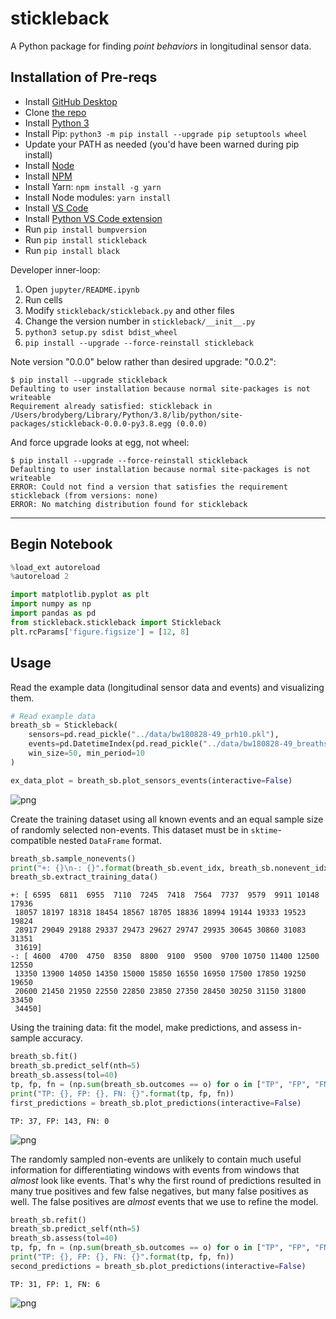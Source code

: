 # stickleback

A Python package for finding *point behaviors* in longitudinal sensor data.

## Installation of Pre-reqs

- Install [GitHub Desktop](https://desktop.github.com/)
- Clone [the repo](https://github.com/FlukeAndFeather/stickleback)
- Install [Python 3](https://www.python.org/downloads/)
- Install Pip: `python3 -m pip install --upgrade pip setuptools wheel`
- Update your PATH as needed (you'd have been warned during pip install)
- Install [Node](https://nodejs.org/en/download/)
- Install [NPM](https://docs.npmjs.com/downloading-and-installing-node-js-and-npm)
- Install Yarn: `npm install -g yarn`
- Install Node modules: `yarn install`
- Install [VS Code](https://code.visualstudio.com/download)
- Install [Python VS Code extension](https://marketplace.visualstudio.com/items?itemName=ms-python.python)
- Run `pip install bumpversion`
- Run `pip install stickleback`
- Run `pip install black`

Developer inner-loop: 

1. Open `jupyter/README.ipynb`
1. Run cells
1. Modify `stickleback/stickleback.py` and other files
1. Change the version number in `stickleback/__init__.py`
1. `python3 setup.py sdist bdist_wheel`
1. `pip install --upgrade --force-reinstall stickleback`

Note version "0.0.0" below rather than desired upgrade: "0.0.2":
```
$ pip install --upgrade stickleback
Defaulting to user installation because normal site-packages is not writeable
Requirement already satisfied: stickleback in /Users/brodyberg/Library/Python/3.8/lib/python/site-packages/stickleback-0.0.0-py3.8.egg (0.0.0)
```
And force upgrade looks at egg, not wheel: 

```
$ pip install --upgrade --force-reinstall stickleback
Defaulting to user installation because normal site-packages is not writeable
ERROR: Could not find a version that satisfies the requirement stickleback (from versions: none)
ERROR: No matching distribution found for stickleback
```

---

## Begin Notebook

```python
%load_ext autoreload
%autoreload 2
```

```python
import matplotlib.pyplot as plt
import numpy as np
import pandas as pd
from stickleback.stickleback import Stickleback
plt.rcParams['figure.figsize'] = [12, 8]
```

## Usage

Read the example data (longitudinal sensor data and events) and visualizing them.


```python
# Read example data
breath_sb = Stickleback(
    sensors=pd.read_pickle("../data/bw180828-49_prh10.pkl"), 
    events=pd.DatetimeIndex(pd.read_pickle("../data/bw180828-49_breaths.pkl")),
    win_size=50, min_period=10
)

ex_data_plot = breath_sb.plot_sensors_events(interactive=False)
```


    
![png](README_files/README_4_0.png)
    


Create the training dataset using all known events and an equal sample size of randomly selected non-events. This dataset must be in `sktime`-compatible nested `DataFrame` format.


```python
breath_sb.sample_nonevents()
print("+: {}\n-: {}".format(breath_sb.event_idx, breath_sb.nonevent_idx))
breath_sb.extract_training_data()
```

    +: [ 6595  6811  6955  7110  7245  7418  7564  7737  9579  9911 10148 17936
     18057 18197 18318 18454 18567 18705 18836 18994 19144 19333 19523 19824
     28917 29049 29188 29337 29473 29627 29747 29935 30645 30860 31083 31351
     31619]
    -: [ 4600  4700  4750  8350  8800  9100  9500  9700 10750 11400 12500 12550
     13350 13900 14050 14350 15000 15850 16550 16950 17500 17850 19250 19650
     20600 21450 21950 22550 22850 23850 27350 28450 30250 31150 31800 33450
     34450]


Using the training data: fit the model, make predictions, and assess in-sample accuracy.


```python
breath_sb.fit()
breath_sb.predict_self(nth=5)
breath_sb.assess(tol=40)
tp, fp, fn = (np.sum(breath_sb.outcomes == o) for o in ["TP", "FP", "FN"])
print("TP: {}, FP: {}, FN: {}".format(tp, fp, fn))
first_predictions = breath_sb.plot_predictions(interactive=False)
```

    TP: 37, FP: 143, FN: 0



    
![png](README_files/README_8_1.png)
    


The randomly sampled non-events are unlikely to contain much useful information for differentiating windows with events from windows that *almost* look like events. That's why the first round of predictions resulted in many true positives and few false negatives, but many false positives as well. The false positives are *almost* events that we use to refine the model.


```python
breath_sb.refit()
breath_sb.predict_self(nth=5)
breath_sb.assess(tol=40)
tp, fp, fn = (np.sum(breath_sb.outcomes == o) for o in ["TP", "FP", "FN"])
print("TP: {}, FP: {}, FN: {}".format(tp, fp, fn))
second_predictions = breath_sb.plot_predictions(interactive=False)
```

    TP: 31, FP: 1, FN: 6



    
![png](README_files/README_10_1.png)
    



```python

```
